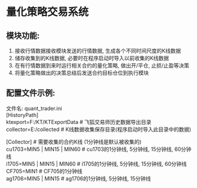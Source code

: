 ﻿# 量化策略交易系统

## 模块功能:
1. 接收行情数据接收模块发送的行情数据, 生成各个不同时间尺度的K线数据  
2. 储存收集到的K线数据, 必要时在程序启动时导入以前收集的K线数据  
3. 在有行情数据到来时运行相关合约的量化策略, 做出开/平仓, 止损/止盈等决策  
4. 将量化策略做出的决策总结后发送合约目标仓位到执行模块  

## 配置文件示例:
文件名: quant_trader.ini  
[HistoryPath]  
ktexport=F:/KT/KTExportData     # 飞狐交易师历史数据导出目录  
collector=E:/collected          # K线数据收集保存目录(程序启动时导入此目录中的数据)  

[Collector]                     # 需要收集的合约K线 (1分钟线是默认被收集的)  
cu1703=MIN5 | MIN15 | MIN60     # cu1703的1分钟线, 5分钟线, 15分钟线, 60分钟线  
i1705=MIN5 | MIN15 | MIN60      # i1705的1分钟线, 5分钟线, 15分钟线, 60分钟线  
CF705=MIN1                      # CF705的1分钟线  
ag1706=MIN5 | MIN15             # ag1706的1分钟线, 5分钟线, 15分钟线  